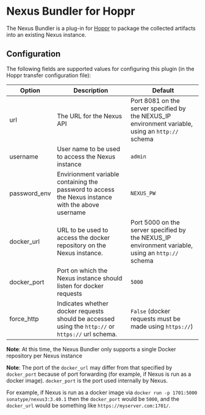 # Nexus Bundler for Hoppr

The Nexus Bundler is a plug-in for [Hoppr](https://gitlab.com/lmco/hoppr/hoppr) to package the collected artifacts into an existing Nexus instance.

## Configuration

The following fields are supported values for configuring this plugin (in the Hoppr transfer configuration file):


| Option | Description | Default |
| ------ | ------ |------|
|url| The URL for the Nexus API | Port 8081 on the server specified by the NEXUS_IP environment variable, using an `http://` schema |
|username| User name to be used to access the Nexus instance | `admin` |
|password_env| Envirionment variable containing the password to access the Nexus instance with the above username | `NEXUS_PW`|
|docker_url| URL to be used to access the docker repository on the Nexus instance. | Port 5000 on the server specified by the NEXUS_IP environment variable, using an `http://` schema |
|docker_port| Port on which the Nexus instance should listen for docker requests | `5000` |
|force_http| Indicates whether docker requests should be accessed using the `http://` or `https://` url schema.  |`False` (docker requests must be made using `https://`) |

**Note**: At this time, the Nexus Bundler only supports a single Docker repository per Nexus instance

**Note**: The port of the `docker_url` may differ from that specified by `docker_port` because of port forwarding (for example, if Nexus is run as a docker image).  `docker_port` is the port used internally by Nexus.

For example, if Nexus is run as a docker image via `docker run -p 1701:5000 sonatype/nexus3:3.40.1` then the  `docker_port` would be `5000`, and the `docker_url` would be something like `https://myserver.com:1701/`.
